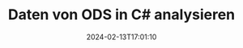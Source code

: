---
############################# Static ############################
layout: "auto-gen-parser"
date: 2024-02-13T17:01:10
draft: false
otherformats: 

############################# Head ############################
head_title: "Daten von ODS in C# analysieren"
head_description: "Analysieren Sie schnell Daten aus Dokumenten in C#."

############################# Header ############################
title: "Daten von ODS in C# analysieren"
description: "Analysieren Sie Daten aus ODS mit ein paar Zeilen .NET-Code."
bg_image: "https://cms.admin.containerize.com/templates/aspose/App_Themes/V3/images/bg/header1.png"
bg_overlay: false
button:
    enable: true
    icon: "fas fa-arrow-down"
    label: "Download kostenlose Testversion"
    link: "https://downloads.groupdocs.com/parser/net"

############################# SubMenu ############################
submenu:
    enable: true

    left:
        img_alt: "GroupDocs.Parser for .NET"
        image: "https://cms.admin.containerize.com/templates/groupdocs/images/product-logos/90x90-noborder/groupdocs-parser-net.png"
        product: "GroupDocs.Parser"
        platform: ".NET"

    middle:
        button:

            # button loop
            - link: "https://apireference.groupdocs.com/parser/net"
              text: "API-Referenz"

            # button loop
            - link: "https://github.com/groupdocs-parser"
              text: "Codebeispiele"

            # button loop
            - link: "https://products.groupdocs.app/parser/family"
              text: "Live-Demos"

            # button loop
            - link: "https://purchase.groupdocs.com/pricing/parser/net"
              text: "Preisgestaltung"

    right:
        link_download: "https://downloads.groupdocs.com/parser"
        link_learn: "https://docs.groupdocs.com/parser/net"
        link_buy: "https://purchase.groupdocs.com"

############################# About ############################
about:
    enable: true
    title: "Daten mit Vorlagen in GroupDocs.Parser for .NET analysieren"
    content: |
        Vorlagen können die Effizienz, Genauigkeit und Konsistenz der Datenextraktion aus Dokumenten erheblich verbessern. GroupDocs.Parser for .NET bietet eine leistungsstarke Lösung für die Arbeit mit Vorlagen.
        
        Mit GroupDocs.Parser for .NET können Sie ganz einfach Vorlagen für verschiedene Arten von Dokumenten erstellen, einschließlich PDFs und Microsoft Word-Dokumenten. Sie können Vorlagen auch zum Stapelparsen mehrerer Dokumente verwenden.

        Zu den Best Practices für die Arbeit mit Vorlagen in GroupDocs.Parser for .NET gehören die Verwendung eindeutiger Kennungen und das gründliche Testen von Vorlagen vor der Bereitstellung. Mit GroupDocs.Parser for .NET können Sie die Datenextraktion optimieren und bessere Ergebnisse erzielen.

        Laden Sie GroupDocs.Parser for .NET noch heute herunter und testen Sie es, um Ihre Aufgaben beim Parsen von Dokumenten zu vereinfachen und Ihre Produktivität zu steigern. Unsere Dokumentations- und Supportressourcen stehen Ihnen zur Verfügung, um Ihnen den Einstieg und den Erfolg zu erleichtern.

        Weitere Informationen zum Parsen von Dokumenten finden Sie in der [Dokumentation](https://docs.groupdocs.com/parser/net/working-with-templates/).

############################# More ############################
more:
    enable: true
    title_left: "System Anforderungen"
    content_left: |
        GroupDocs.Parser for .NET APIs werden auf allen wichtigen Plattformen und Betriebssystemen unterstützt. Bevor Sie den folgenden Code ausführen, stellen Sie bitte sicher, dass die folgenden Voraussetzungen auf Ihrem System installiert sind.
        
        * Betriebssysteme: Microsoft Windows, Linux, MacOS
        * Entwicklungsumgebungen: Microsoft Visual Studio, Xamarin, MonoDevelop
        * Rahmenwerke
        * Laden Sie die neueste Version von GroupDocs.Parser for .NET von [Nuget](https://www.nuget.org/packages/groupdocs.parser) herunter.

    title_right: "Warum GroupDocs.Parser for .NET verwenden?"
    content_right: |
        * Unterstützung für die Extraktion von Klartext aus allen unterstützten Dokumenten    
        * Parsen von Dokumenten über benutzerdefinierte Vorlagen    
        * Vollständige Unterstützung der strukturierten Textextraktion    
        * Textsuche über Schlüsselwörter sowie reguläre Ausdrücke    
        * Extrahieren Sie formatierten Text, Metadaten, Bilder, Container und Anhänge    
        * Extrahieren Sie das Inhaltsverzeichnis für einige unterstützte Dokumentformate    
        * Analysieren Sie Formulardaten aus PDF-Dokumenten    
        * Extrahieren Sie Hyperlinks aus dem Dokument           

############################# Demos ############################
demos:
    enable: true
    title: "Live-Demos – Analysieren Sie Daten von ODS Online"
    content: |
       Analysieren Sie jetzt Daten aus der Datei ODS, indem Sie die Website [GroupDocs.Parser Live Demos](https://products.groupdocs.app/parser/ods) besuchen.
       Die Live-Demo bietet folgende Vorteile.
        
############################# About Formats ############################
about_formats:
    enable: true

############################# More Formats ############################
more_formats:
    enable: true
    title: "Analysieren Sie Daten aus anderen Dokumentformaten"
    content: |
        .NET API zum Parsen von Dokumenten für Dateiformate und Bilder. Extrahieren Sie Daten für einige der gängigen Dateiformate, wie unten aufgeführt.

############################# Back to top ###############################
back_to_top:
    enable: true
---
